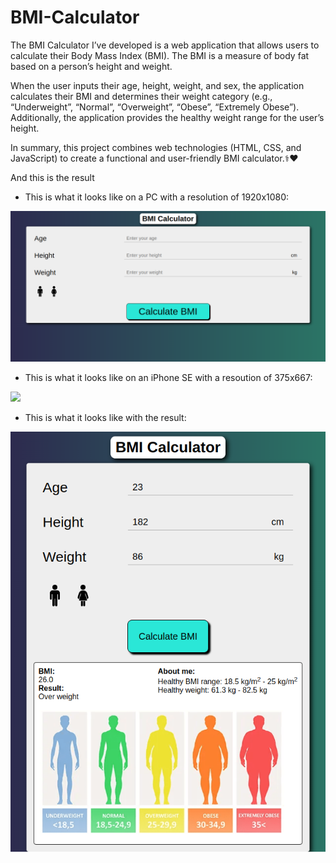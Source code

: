 # BMI-Calculator

The BMI Calculator I’ve developed is a web application that allows users to calculate their Body Mass Index (BMI). The BMI is a measure of body fat based on a person’s height and weight.

When the user inputs their age, height, weight, and sex, the application calculates their BMI and determines their weight category (e.g., “Underweight”, “Normal”, “Overweight”, “Obese”, “Extremely Obese”). Additionally, the application provides the healthy weight range for the user’s height.

In summary, this project combines web technologies (HTML, CSS, and JavaScript) to create a functional and user-friendly BMI calculator.⚕️❤️

And this is the result 

- This is what it looks like on a PC with a resolution of 1920x1080:

![](resources/image-in-pc.png) 

- This is what it looks like on an iPhone SE with a resoution of 375x667:

![](resources/image-in-iPhone-SE.png)

- This is what it looks like with the result:

![](resources/image-result.png)